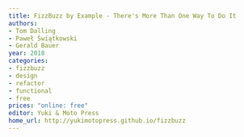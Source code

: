 ```yaml
---
title: FizzBuzz by Example - There's More Than One Way To Do It
authors:
- Tom Dalling
- Paweł Świątkowski
- Gerald Bauer
year: 2018
categories:
- fizzbuzz
- design
- refactor
- functional
- free
prices: "online: free"
editor: Yuki & Moto Press
home_url: http://yukimotopress.github.io/fizzbuzz
---
```

